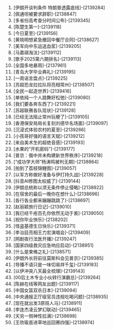
1. [伊朗开谈判条件 特朗普透露底线]-[2139284]
1. [佩通坦被要求辞职]-[2138847]
1. [多省份高考查分时间公布]-[2139345]
1. [陈楚生第一]-[2139118]
1. [今日夏至]-[2139156]
1. [黄晓明想紧急撤回中餐厅合同]-[2138627]
1. [美军向中东运送血浆]-[2139205]
1. [马嘉祺淘汰]-[2139112]
1. [歌手2025第六期排名]-[2139113]
1. [全国多地暴雨]-[2137961]
1. [青岛大学毕业典礼]-[2139195]
1. [一周谣言盘点]-[2139225]
1. [苏超恐龙拉拉队将亮相常州]-[2138507]
1. [全民一起造世界]-[2139416]
1. [单依纯一个人跳舞好松弛]-[2139080]
1. [我们要各奔东西了]-[2139221]
1. [苏超联赛各队现状]-[2139128]
1. [已经无法阻止常州玩梗了]-[2139105]
1. [香港保安局局长复刻刘德华名场面]-[2139097]
1. [沉浸式体验农村的夏至]-[2139266]
1. [小孩哥好强的语言天赋]-[2139212]
1. [来自美术生的超绝音感]-[2139193]
1. [水果的“开机密码”]-[2139177]
1. [普京：俄中并未构建新世界秩序]-[2139218]
1. [“成功学大师”杨涛鸣被判无期]-[2138864]
1. [拍到了荔枝锦鲤图]-[2139057]
1. [以军方称做好准备与伊打持久战]-[2139228]
1. [抖音AI修图太权威了]-[2139144]
1. [伊朗总统称以须无条件停止侵略]-[2138922]
1. [在宿舍的最后一晚你在想什么]-[2138696]
1. [各行各业都来蹦蹦跳跳了]-[2138697]
1. [赵丽颖旅行日记]-[2139010]
1. [我已经千疮百孔你依然无动于衷]-[2139050]
1. [祝你毕业快乐]-[2138202]
1. [怪盗基德生日快乐]-[2139371]
1. [李治廷亮相王力宏演唱会]-[2139409]
1. [网剧夜行法医开播]-[2139247]
1. [国家四级救灾应急响应启动]-[2138951]
1. [什么是束脩之礼]-[2138571]
1. [伊朗外长将前往莫斯科会见普京]-[2139385]
1. [导播不语只是一味切易烊千玺]-[2139183]
1. [以伊冲突八天最全梳理]-[2139143]
1. [00后土木专业小伙转行演霸总]-[2139264]
1. [陈赫在线等网友出题]-[2139117]
1. [中国女篮双杀日本]-[2139094]
1. [中央通报正厅级官员违规吃喝问题]-[2138935]
1. [现在就出发3原班人马]-[2138911]
1. [李连杰凌云梦幻联动]-[2139465]
1. [天另一侧神性拉满]-[2138698]
1. [王欣瑜首进草地巡回赛四强]-[2138974]